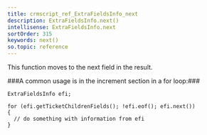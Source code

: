 ```yaml
---
title: crmscript_ref_ExtraFieldsInfo_next
description: ExtraFieldsInfo.next()
intellisense: ExtraFieldsInfo.next
sortOrder: 315
keywords: next()
so.topic: reference
---
```


This function moves to the next field in the result.



###A common usage is in the increment section in a for loop:###


    ExtraFieldsInfo efi;
    
    for (efi.getTicketChildrenFields(); !efi.eof(); efi.next())
    {
      // do something with information from efi
    }


